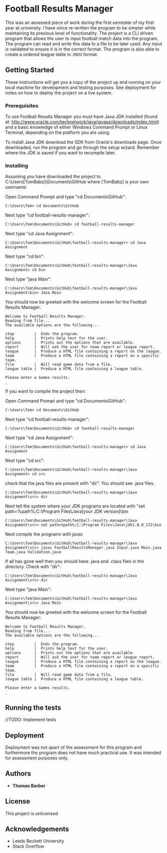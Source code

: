# Football Results Manager

This was an assessed piece of work during the first semester of my first year at university. I have since re-written the program to be simpler while maintaining its previous level of functionality. The project is a CLI driven program that allows the user to input football match data into the program. The program can read and write this data to a file to be later used. Any input is validated to ensure it is in the correct format. The program is also able to create a ordered league table in .html format.

## Getting Started

These instructions will get you a copy of the project up and running on your local machine for development and testing purposes. See deployment for notes on how to deploy the project on a live system.

### Prerequisites

To use Football Results Manager you must have Java JDK installed (found at: http://www.oracle.com/technetwork/java/javase/downloads/index.html) and a basic knowledge of either Windows Command Prompt or Linux Terminal, depending on the platform you are using.

To install Java JDK download the SDK from Oracle's downloads page. Once downloaded, run the program and go through the setup wizard. Remember where the JDK is saved if you want to recompile later.

### Installing

Assuming you have downloaded the project to C:\Users\[TomBabz]\Documents\GitHub where [TomBabz] is your own username:

Open Command Prompt and type "cd Documents\GitHub":
```
C:\Users\Tom> cd Documents\GitHub
```
Next type "cd football-results-manager":
```
C:\Users\Tom\Documents\GitHub> cd football-results-manager
```
Next type "cd Java Assignment":
```
C:\Users\Tom\Documents\GitHub\football-results-manager> cd Java Assignment
```
Next type "cd bin":
```
C:\Users\Tom\Documents\GitHub\football-results-manager\Java Assignment> cd bin
```
Next type "java Main":
```
C:\Users\Tom\Documents\GitHub\football-results-manager\Java Assignment\bin> Java Main
```
You should now be greeted with the welcome screen for the Football Results Manager:
```
Welcome to Football Results Manager.
Reading from file...
The available options are the following...

stop         |  Ends the program.
help         |  Prints help text for the user.
options      |  Prints out the options that are available.
report       |  Will ask the user for team report or league report.
league       |  Produce a HTML file containing a report on the league.
team         |  Produce a HTML file containing a report on a specific team.
file         |  Will read game data from a file.
league table |  Produce a HTML file containing a league table.

Please enter a Games results.
_
```

If you want to compile the project then:

Open Command Prompt and type "cd Documents\GitHub":
```
C:\Users\Tom> cd Documents\GitHub
```
Next type "cd football-results-manager":
```
C:\Users\Tom\Documents\GitHub> cd football-results-manager
```
Next type "cd Java Assignment":
```
C:\Users\Tom\Documents\GitHub\football-results-manager> cd Java Assignment
```
Next type "cd src":
```
C:\Users\Tom\Documents\GitHub\football-results-manager\Java Assignment> cd src
```
check that the java files are present with "dir". You should see .java files.
```
C:\Users\Tom\Documents\GitHub\football-results-manager\Java Assignment\src> dir
```
Next tell the system where your JDK programs are located with "set path=%path%;C:\Program Files\Java\[your JDK version]\bin
```
C:\Users\Tom\Documents\GitHub\football-results-manager\Java Assignment\src> set path=%path%;C:\Program Files\Java\jdk1.8.0_172\bin
```
Next compile the programs with javac
```
C:\Users\Tom\Documents\GitHub\football-results-manager\Java Assignment\src> javac FootballResultsManager.java Input.java Main.java Team.java Validation.java
```
If all has gone well then you should have .java and .class files in the directory. Check with "dir":
```
C:\Users\Tom\Documents\GitHub\football-results-manager\Java Assignment\src> dir
```
Next type "java Main":
```
C:\Users\Tom\Documents\GitHub\football-results-manager\Java Assignment\src> Java Main
```
You should now be greeted with the welcome screen for the Football Results Manager:
```
Welcome to Football Results Manager.
Reading from file...
The available options are the following...

stop         |  Ends the program.
help         |  Prints help text for the user.
options      |  Prints out the options that are available.
report       |  Will ask the user for team report or league report.
league       |  Produce a HTML file containing a report on the league.
team         |  Produce a HTML file containing a report on a specific team.
file         |  Will read game data from a file.
league table |  Produce a HTML file containing a league table.

Please enter a Games results.
_
```

## Running the tests

//TODO: Implement tests

## Deployment

Deployment was not apart of the assessment for this program and furthermore the program does not have much practical use. It was intended for assessment purposes only.

## Authors

* **Thomas Barber**

## License

This project is unlicensed

## Acknowledgements

* Leeds Beckett University
* Stack Overflow
